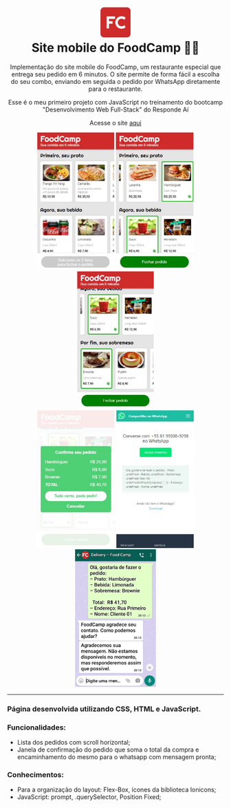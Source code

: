 <h1 align="center">
  <img src="imagens/Group_18.png" alt="Parrot Card Game" width="70">
<br>
Site mobile do FoodCamp 🍔🥤
</h1>

<p align="center">Implementação do site mobile do FoodCamp, um restaurante especial que entrega seu pedido em 6 minutos. O site permite de forma fácil a escolha do seu combo, enviando em seguida o pedido por WhatsApp diretamente para o restaurante.</p>

<p align="center">
  Esse é o meu primeiro projeto com JavaScript no treinamento do bootcamp "Desenvolvimento Web Full-Stack" do Responde Aí
</p>

<p align="center">
  Acesse o site <a href="https://tachuelota.github.io/Projeto_03_FoodCamp/"> aqui </a>
</p>

<div align="center">
  <img src="imagens/foto1.JPG" alt="demo" height="320">
  <img src="imagens/foto2.JPG" alt="demo" height="320">
  <img src="imagens/foto3.JPG" alt="demo" height="320">
  </div>
<div align="center"><img src="imagens/foto4.JPG" alt="demo" height="320">
  <img src="imagens/foto5.JPG" alt="demo" height="320">
  <img src="imagens/20210411_201524.jpg" alt="demo" height="320">
</div>


<hr />

[//]: # (Add the features of your project here:)
### Página desenvolvida utilizando CSS, HTML e JavaScript.

### Funcionalidades:
- Lista dos pedidos com scroll horizontal;
- Janela de confirmação do pedido que soma o total da compra e encaminhamento do mesmo para o whatsapp com mensagem pronta;

### Conhecimentos:
- Para a organização do layout: Flex-Box, ícones da biblioteca Ionicons;
- JavaScript: prompt, .querySelector, Position Fixed;
